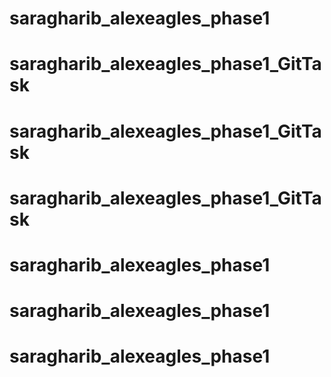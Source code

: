 # saragharib_alexeagles_phase1
# saragharib_alexeagles_phase1_GitTask
# saragharib_alexeagles_phase1_GitTask
# saragharib_alexeagles_phase1_GitTask
# saragharib_alexeagles_phase1
# saragharib_alexeagles_phase1
# saragharib_alexeagles_phase1

